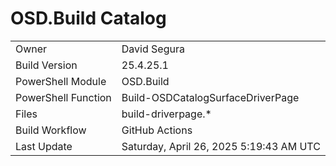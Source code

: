 ﻿# OSD.Build Catalog

| | |
|-|-|
| Owner | David Segura |
| Build Version | 25.4.25.1 |
| PowerShell Module | OSD.Build |
| PowerShell Function | Build-OSDCatalogSurfaceDriverPage |
| Files | build-driverpage.* |
| Build Workflow | GitHub Actions |
| Last Update | Saturday, April 26, 2025 5:19:43 AM UTC |
